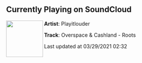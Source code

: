 ## Currently Playing on SoundCloud

[<img align="left" width="100" src="https://i1.sndcdn.com/artworks-hICx1OxuSsHJl59h-YXibVQ-t500x500.jpg">](https://soundcloud.com/weplayitlouder/overspace-cashland-roots)

**Artist**: Playitlouder 

**Track**: Overspace & Cashland - Roots

Last updated at 03/29/2021 02:32

